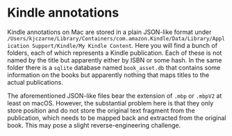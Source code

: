 # Kindle annotations

Kindle annotations on Mac are stored in a plain JSON-like format under `/Users/kjczarne/Library/Containers/com.amazon.Kindle/Data/Library/Application Support/Kindle/My Kindle Content`. Here you will find a bunch of folders, each of which represents a Kindle publication. Each of these is not named by the title but apparently either by ISBN or some hash. In the same folder there is a `sqlite` database named `book_asset.db` that contains some information on the books but apparently nothing that maps titles to the actual publications.

The aforementioned JSON-like files bear the extension of `.mbp` or `.mbpV2` at least on macOS. However, the substantial problem here is that they only store position and do not store the original text fragment from the publication, which needs to be mapped back and extracted from the original book. This may pose a slight reverse-engineering challenge.
